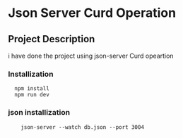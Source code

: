 # Json Server Curd Operation


## Project Description
   i have done the project using json-server
   Curd opeartion

### Installization
```
  npm install
  npm run dev
```
### json installization
```
    json-server --watch db.json --port 3004
```